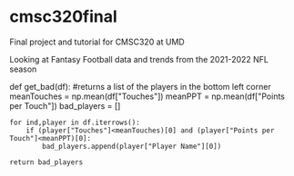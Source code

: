 # cmsc320final

Final project and tutorial for CMSC320 at UMD

Looking at Fantasy Football data and trends from the 2021-2022 NFL season

def get_bad(df): #returns a list of the players in the bottom left corner
    meanTouches = np.mean(df["Touches"])
    meanPPT = np.mean(df["Points per Touch"])
    bad_players = []
    
    for ind,player in df.iterrows():
        if (player["Touches"]<meanTouches)[0] and (player["Points per Touch"]<meanPPT)[0]:
            bad_players.append(player["Player Name"][0])
        
    return bad_players
